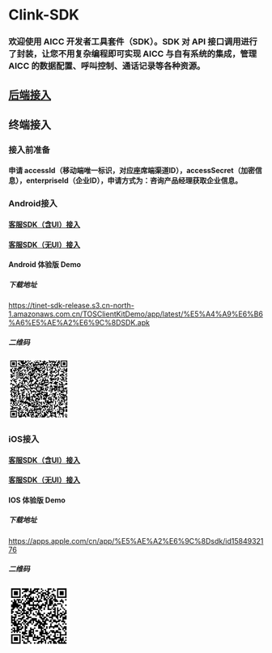# Clink-SDK

### 欢迎使用 AICC 开发者工具套件（SDK）。SDK 对 API 接口调用进行了封装，让您不用复杂编程即可实现 AICC 与自有系统的集成，管理 AICC 的数据配置、呼叫控制、通话记录等各种资源。

## [后端接入](https://github.com/ti-net/clink-sdk/blob/master/clink-serversdk/README.md)

## 终端接入

### 接入前准备
#### 申请 accessId（移动端唯一标识，对应座席端渠道ID），accessSecret（加密信息），enterpriseId（企业ID），申请方式为：咨询产品经理获取企业信息。

### Android接入
#### [客服SDK（含UI）接入](https://github.com/ti-net/clink-sdk/blob/master/clink-appsdk/android/%E6%8E%A5%E5%85%A5%E6%96%87%E6%A1%A3/%E5%AE%A2%E6%9C%8DSDK%EF%BC%88%E5%90%ABUI%EF%BC%89/%E5%A4%A9%E6%B6%A6%E5%9C%A8%E7%BA%BF%E5%AE%A2%E6%9C%8DSDK_Android_%E9%9B%86%E6%88%90%E6%96%87%E6%A1%A3.md)
#### [客服SDK（无UI）接入](https://github.com/ti-net/clink-sdk/tree/master/clink-appsdk/android/%E6%8E%A5%E5%85%A5%E6%96%87%E6%A1%A3/%E5%AE%A2%E6%9C%8DSDK%EF%BC%88%E6%97%A0UI%EF%BC%89)
#### Android 体验版 Demo
##### 下载地址
https://tinet-sdk-release.s3.cn-north-1.amazonaws.com.cn/TOSClientKitDemo/app/latest/%E5%A4%A9%E6%B6%A6%E5%AE%A2%E6%9C%8DSDK.apk
##### 二维码
<img src="https://raw.githubusercontent.com/ti-net/clink-sdk/master/clink-appsdk/android/demo/download_qrcode.png" alt="image.png" style="zoom:30%;" />

### iOS接入
#### [客服SDK（含UI）接入](https://github.com/ti-net/clink-sdk/blob/master/clink-appsdk/IOS/%E6%8E%A5%E5%85%A5%E6%96%87%E6%A1%A3/%E5%AE%A2%E6%9C%8DSDK%E5%90%ABUI%E6%8E%A5%E5%85%A5/%E5%A4%A9%E6%B6%A6iOS_SDK_%E6%8E%A5%E5%8F%A3%E6%96%87%E6%A1%A3.md)
#### [客服SDK（无UI）接入](https://github.com/ti-net/clink-sdk/tree/master/clink-appsdk/IOS/%E6%8E%A5%E5%85%A5%E6%96%87%E6%A1%A3/%E5%AE%A2%E6%9C%8DSDK%E6%97%A0UI%E6%8E%A5%E5%85%A5)
#### IOS 体验版 Demo
##### 下载地址
https://apps.apple.com/cn/app/%E5%AE%A2%E6%9C%8Dsdk/id1584932176
##### 二维码
<img src="https://raw.githubusercontent.com/ti-net/clink-sdk/master/clink-appsdk/IOS/IOSOnlineSDK/download_qrcode_ios.png" alt="image.png" style="zoom:30%;" />
